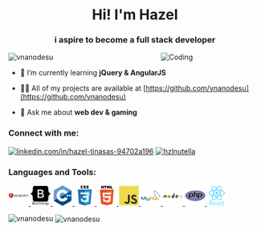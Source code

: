 <h1 align="center">Hi! I'm Hazel</h1>
<h3 align="center">i aspire to become a full stack developer</h3>
<img align="right" alt="Coding" width="200" src="https://i.pinimg.com/originals/60/03/f9/6003f9c2376858f23b961ba6cbe273f2.gif">

<p align="left"> <img src="https://komarev.com/ghpvc/?username=vnanodesu&label=Profile%20views&color=0e75b6&style=flat" alt="vnanodesu" /> </p>

- 🔭 I’m currently learning **jQuery & AngularJS**

- 👨‍💻 All of my projects are available at [https://github.com/vnanodesu](https://github.com/vnanodesu)

- 💬 Ask me about **web dev & gaming**

<h3 align="left">Connect with me:</h3>
<p align="left">
<a href="https://linkedin.com/in/linkedin.com/in/hazel-tinasas-94702a196" target="blank"><img align="center" src="https://raw.githubusercontent.com/rahuldkjain/github-profile-readme-generator/master/src/images/icons/Social/linked-in-alt.svg" alt="linkedin.com/in/hazel-tinasas-94702a196" height="30" width="40" /></a>
<a href="https://instagram.com/hzlnutella" target="blank"><img align="center" src="https://raw.githubusercontent.com/rahuldkjain/github-profile-readme-generator/master/src/images/icons/Social/instagram.svg" alt="hzlnutella" height="30" width="40" /></a>
</p>

<h3 align="left">Languages and Tools:</h3>
<p align="left"> <a href="https://angular.io" target="_blank" rel="noreferrer"> <img src="https://raw.githubusercontent.com/devicons/devicon/master/icons/angularjs/angularjs-original-wordmark.svg" alt="angularjs" width="40" height="40"/> </a> <a href="https://getbootstrap.com" target="_blank" rel="noreferrer"> <img src="https://raw.githubusercontent.com/devicons/devicon/master/icons/bootstrap/bootstrap-plain-wordmark.svg" alt="bootstrap" width="40" height="40"/> </a> <a href="https://www.w3schools.com/cpp/" target="_blank" rel="noreferrer"> <img src="https://raw.githubusercontent.com/devicons/devicon/master/icons/cplusplus/cplusplus-original.svg" alt="cplusplus" width="40" height="40"/> </a> <a href="https://www.w3schools.com/css/" target="_blank" rel="noreferrer"> <img src="https://raw.githubusercontent.com/devicons/devicon/master/icons/css3/css3-original-wordmark.svg" alt="css3" width="40" height="40"/> </a> <a href="https://www.w3.org/html/" target="_blank" rel="noreferrer"> <img src="https://raw.githubusercontent.com/devicons/devicon/master/icons/html5/html5-original-wordmark.svg" alt="html5" width="40" height="40"/> </a> <a href="https://developer.mozilla.org/en-US/docs/Web/JavaScript" target="_blank" rel="noreferrer"> <img src="https://raw.githubusercontent.com/devicons/devicon/master/icons/javascript/javascript-original.svg" alt="javascript" width="40" height="40"/> </a> <a href="https://www.mysql.com/" target="_blank" rel="noreferrer"> <img src="https://raw.githubusercontent.com/devicons/devicon/master/icons/mysql/mysql-original-wordmark.svg" alt="mysql" width="40" height="40"/> </a> <a href="https://nodejs.org" target="_blank" rel="noreferrer"> <img src="https://raw.githubusercontent.com/devicons/devicon/master/icons/nodejs/nodejs-original-wordmark.svg" alt="nodejs" width="40" height="40"/> </a> <a href="https://www.php.net" target="_blank" rel="noreferrer"> <img src="https://raw.githubusercontent.com/devicons/devicon/master/icons/php/php-original.svg" alt="php" width="40" height="40"/> </a> <a href="https://reactjs.org/" target="_blank" rel="noreferrer"> <img src="https://raw.githubusercontent.com/devicons/devicon/master/icons/react/react-original-wordmark.svg" alt="react" width="40" height="40"/> </a> </p>

<p><img align="left" src="https://github-readme-stats.vercel.app/api/top-langs?username=vnanodesu&show_icons=true&locale=en&layout=compact" alt="vnanodesu" /></p>

<p>&nbsp;<img align="center" src="https://github-readme-stats.vercel.app/api?username=vnanodesu&show_icons=true&locale=en" alt="vnanodesu" /></p>
